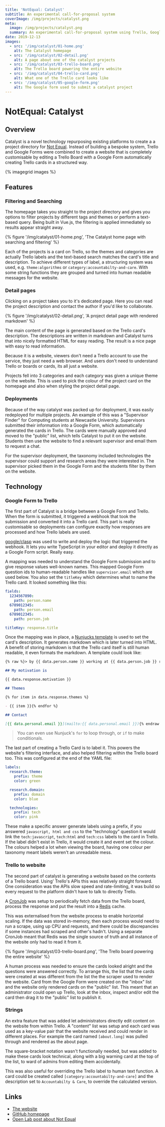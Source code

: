 ```yaml
---
title: 'NotEqual: Catalyst'
subtitle: An experimental call-for-proposal system
coverImage: /img/projects/catalyst.png
meta:
  image: /img/projects/catalyst.png
  summary: An experimental call-for-proposal system using Trello, Google forms and a website to bring it all together
date: 2019-12-13
images:
  - src: '/img/catalyst/01-home.png'
    alt: The Catalyst homepage
  - src: '/img/catalyst/02-detail.png'
    alt: A page about one of the catalyst projects
  - src: '/img/catalyst/03-trello-board.png'
    alt: The Trello board powering the entire website
  - src: '/img/catalyst/04-trello-card.png'
    alt: What one of the Trello card looks like
  - src: '/img/catalyst/05-google-form.png'
    alt: The Google form used to submit a catalyst project
---
```


# NotEqual: Catalyst

## Overview

Catalyst is a novel technology repurposing existing platforms
to create a a project directory for [Not Equal](https://not-equal.tech).
Instead of building a bespoke system, Trello and Google Forms were combined
to create a website that is completely customisable by editing a Trello Board
with a Google Form automatically creating Trello cards in a structured way.

{% imagegrid images %}

## Features

### Filtering and Searching

The homepage takes you straight to the project directory and gives you options to filter projects by different tags and themes or perform a text-based query. Being built in Vue.js, the filtering is applied immediately so results appear straight away.

{% figure '/img/catalyst/01-home.png', 'The Catalyst home page with searching and filtering' %}

Each of the projects is a card on Trello, so the themes and categories are actually Trello labels and the text-based search matches the card's title and description. To achieve different types of label, a structuring system was used, e.g. `theme:algorithms` or `category:accountabilty-and-care`. With some string functions they are grouped and turned into human readable messages for the website.

### Detail pages

Clicking on a project takes you to it's dedicated page. Here you can read the project description and contact the author if you'd like to collaborate.

{% figure '/img/catalyst/02-detail.png', 'A project detail page with rendered markdown' %}

The main content of the page is generated based on the Trello card's description. The descriptions are written in markdown and Catalyst turns that into nicely formatted HTML for easy reading. The result is a nice page with easy to read information.

Because it is a website, viewers don't need a Trello account to use the service, they just need a web browser. And users don't need to understand Trello or boards or cards, its all just a website.

Projects fell into 3 categories and each category was given a unique theme on the website. This is used to pick the colour of the project card on the homepage and also when styling the project detail page.

### Deployments

Because of the way catalyst was packed up for deployment, it was easily redeployed for multiple projects. An example of this was a "Supervisor Finder" for Computing students at Newcastle University. Supervisors submitted their information into a Google Form, which automatically generated the cards in Trello. The cards were manually approved and moved to the "public" list, which tells Catalyst to put it on the website. Students then use the website to find a relevant supervisor and email them to request a chat.

For the supervisor deployment, the taxonomy included technologies the supervisor could support
and research areas they were interested in. The supervisor picked them in the Google Form and the students filter by them on the website.

## Technology

### Google Form to Trello

The first part of Catalyst is a bridge between a Google Form and Trello. When the form is submitted, it triggered a webhook that took the submission and converted it into a Trello card. This part is really customisable so deployments can configure exactly how responses are processed and how Trello labels are used.

[google/clasp](https://github.com/google/clasp) was used to write and deploy the logic that triggered the webhook. It lets you write TypeScript in your editor and deploy it directly as a Google Form script. Really easy.

A mapping was needed to understand the Google Form submission and to give response values well-known names. This mapped Google Form question ids to human-readable handles like `supervisor.email` which are used below. You also set the `titleKey` which determines what to name the Trello card. It looked something like this:

```yaml
fields:
  1234567890:
    path: person.name
  6789012345:
    path: person.email
  6789012345:
    path: person.job

titleKey: response.title
```

Once the mapping was in place, a [Nunjucks template](https://mozilla.github.io/nunjucks/) is used to set the card's description. It generates markdown which is later turned into HTML.
A benefit of storing markdown is that the Trello card itself is still human readable,
it even formats the markdown. A template could look like:

```md
{% raw %}> by {{ data.person.name }} working at {{ data.person.job }} responding to {{ data.response.call }}

## My motivation is

{{ data.response.motivation }}

## Themes

{% for item in data.response.themes %}

- {{ item }}{% endfor %}

## Contact

[{{ data.personal.email }}](mailto:{{ data.personal.email }}){% endraw %}
```

> You can even use Nunjuck's `for` to loop through, or `if` to make conditionals.

The last part of creating a Trello Card is to label it. This powers the website's filtering interface, and also helped filtering within the Trello board too. This was configured at the end of the YAML file:

```yaml
labels:
  research.theme:
    prefix: theme
    color: green

  research.domain:
    prefix: domain
    color: blue

  technologies:
    prefix: tech
    color: pink
```

These make a specific answer generate labels using a prefix, if you answered `javascript, html and css` to the "technology" question it would link the `tech:javascript`, `tech:html` and `tech:css` labels to the card in Trello. If the label didn't exist in Trello, it would create it and event set the colour. The colours helped a lot when viewing the board, having one colour per taxonomy meant labels weren't an unreadable mess.

### Trello to website

The second part of catalyst is generating a website based on the contents of a Trello board. Using' Trello's APIs this was relatively straight forward. One consideration was the APIs slow speed and rate-limiting, it was build so every request to the platform didn't have to talk to directly Trello.

A [CronJob](https://kubernetes.io/docs/concepts/workloads/controllers/cron-jobs/) was setup to periodically fetch data from the Trello board, process the response and put the result into a [Redis](https://redis.io) cache.

This was externalised from the website process to enable horizontal scaling. If the data was stored in-memory, then each process would need to run a scrape, using up CPU and requests, and there could be discrepancies if some instances had scraped and other's hadn't. Using a separate CronJob meant that Redis was the single source of truth and all instance of the website only had to read it from it.

{% figure '/img/catalyst/03-trello-board.png', 'The Trello board powering the entire website' %}

A human process was needed to ensure the cards looked alright and the questions were answered correctly. To arrange this, the list that the cards were created at was different from the list the the scraper used to render the website. Card from the Google Form were created on the "inbox" list and the website only rendered cards on the "public" list. This meant that an administrator could open up Trello, look at the inbox, inspect and/or edit the card then drag it to the "public" list to publish it.

### Strings

An extra feature that was added let administrators directly edit content on the website from within Trello. A "content" list was setup and each card was used as a key-value pair that the website received and could render in different places. For example the card named `[about.long]` was pulled through and rendered as the about page.

The square-bracket notation wasn't functionally needed, but was added to make these cards look technical, along with a big warning card at the top of the list, to ward of admins from editing them accidentally.

This was also useful for overriding the Trello label to human text function.
A card could be created called `[category:accountabilty-and-care]`
and the description set to `Accountabilty & Care`, to override the calculated version.

## Links

- [The website](https://catalyst.not-equal.tech)
- [GitHub homepage](https://github.com/digitalinteraction/catalyst-about)
- [Open Lab post about Not Equal](https://openlab.ncl.ac.uk/posts/2020/not-equal-democratising-access-to-digital-technology-and-services/)
